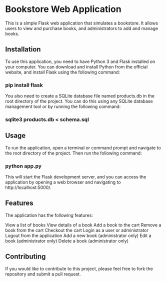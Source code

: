# Bookstore Web Application
This is a simple Flask web application that simulates a bookstore. It allows users to view and purchase books, and administrators to add and manage books.

## Installation
To use this application, you need to have Python 3 and Flask installed on your computer. You can download and install Python from the official website, and install Flask using the following command:

### pip install flask
You also need to create a SQLite database file named products.db in the root directory of the project. You can do this using any SQLite database management tool or by running the following command:

### sqlite3 products.db < schema.sql

## Usage
To run the application, open a terminal or command prompt and navigate to the root directory of the project. Then run the following command:


### python app.py
This will start the Flask development server, and you can access the application by opening a web browser and navigating to http://localhost:5000/.

## Features
The application has the following features:

View a list of books
View details of a book
Add a book to the cart
Remove a book from the cart
Checkout the cart
Login as a user or administrator
Logout from the application
Add a new book (administrator only)
Edit a book (administrator only)
Delete a book (administrator only)
## Contributing
If you would like to contribute to this project, please feel free to fork the repository and submit a pull request.
